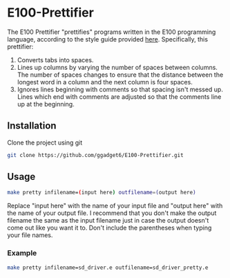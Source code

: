 # E100-Prettifier

The E100 Prettifier "prettifies" programs written in the E100 programming language, according to the style guide provided [here](https://www-personal.umich.edu/~rovinski/e100/codestyle.html). Specifically, this prettifier: 
1. Converts tabs into spaces. 
2. Lines up columns by varying the number of spaces between columns. The number of spaces changes to ensure that the distance between the longest word in a column and the next column is four spaces. 
3. Ignores lines beginning with comments so that spacing isn't messed up. Lines which end with comments are adjusted so that the comments line up at the beginning. 

## Installation

Clone the project using git

```bash
git clone https://github.com/ggadget6/E100-Prettifier.git
```

## Usage

```bash
make pretty infilename=(input here) outfilename=(output here)
```

Replace "input here" with the name of your input file and "output here" with the name of your output file. I recommend that you don't make the output filename the same as the input filename just in case the output doesn't come out like you want it to. Don't include the parentheses when typing your file names.

### Example

```bash
make pretty infilename=sd_driver.e outfilename=sd_driver_pretty.e
```